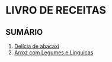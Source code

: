 # LIVRO DE RECEITAS

## **SUMÁRIO**

1. [Delícia de abacaxi](/delicia%20de%20abacaxi.mkd)
2. [Arroz com Legumes e Linguiças](/https://github.dev/GeraldoMedeiros/Receitas/blob/main/arroz%20com%20legumes%20e%20lingui%C3%A7a.mkd)
